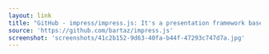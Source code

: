 ```yaml
---
layout: link
title: "GitHub - impress/impress.js: It's a presentation framework based on the power of CSS3 transforms and transitions in modern browsers and inspired by the idea behind prezi.com."
source: 'https://github.com/bartaz/impress.js'
screenshot: 'screenshots/41c2b152-9d63-40fa-b44f-47293c747d7a.jpg'
---
```


